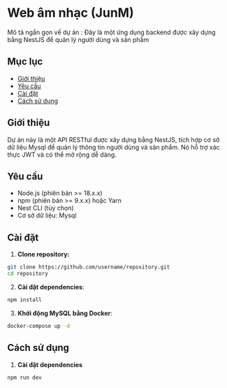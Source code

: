 # Web âm nhạc (JunM)

Mô tả ngắn gọn về dự án : Đây là một ứng dụng backend được xây dựng bằng NestJS để quản lý người dùng và sản phẩm

## Mục lục

- [Giới thiệu](#giới-thiệu)
- [Yêu cầu](#yêu-cầu)
- [Cài đặt](#cài-đặt)
- [Cách sử dụng](#cách-sử-dụng)

## Giới thiệu

Dự án này là một API RESTful được xây dựng bằng NestJS, tích hợp cơ sở dữ liệu Mysql để quản lý thông tin người dùng và sản phẩm. Nó hỗ trợ xác thực JWT và có thể mở rộng dễ dàng.

## Yêu cầu

- Node.js (phiên bản >= 18.x.x)
- npm (phiên bản >= 9.x.x) hoặc Yarn
- Nest CLI (tùy chọn)
- Cơ sở dữ liệu: Mysql

## Cài đặt

1. **Clone repository:**

```bash
git clone https://github.com/username/repository.git
cd repository
```

2. **Cài đặt dependencies**:

```bash
npm install
```

3. **Khởi động MySQL bằng Docker**:

```bash
docker-compose up -d
```

## Cách sử dụng

1. **Cài đặt dependencies**

```bash
npm run dev
```
